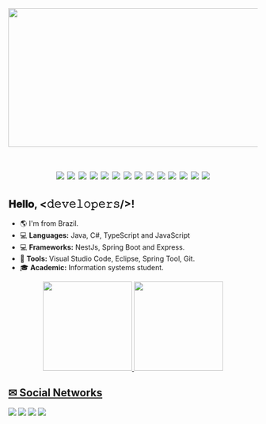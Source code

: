 <img height="280" width="820" src="https://user-images.githubusercontent.com/70352508/161601004-f6d9d450-2bfd-4e2d-85dd-b1155dd832f4.gif">
<h1 align="center">
  <a align="center" href="https://nodejs.org/en/"><img src="https://img.shields.io/badge/Node.js-43853D?style=for-the-badge&logo=node.js&logoColor=white"></a>
  <a href="https://www.typescriptlang.org/"><img src="https://img.shields.io/badge/TypeScript-007ACC?style=for-the-badge&logo=typescript&logoColor=white" /></a>
  <a href="https://developer.mozilla.org/pt-BR/docs/Web/JavaScript"><img src="https://img.shields.io/badge/JavaScript-323330?style=for-the-badge&logo=javascript&logoColor=F7DF1E"></a>
  <a href="https://www.java.com/"><img src="https://img.shields.io/badge/Java-ED8B00?style=for-the-badge&logo=java&logoColor=white" /></a>
  <a href="https://mongodb.com/"><img src="https://img.shields.io/badge/MongoDB-4EA94B?style=for-the-badge&logo=mongodb&logoColor=white" /></a>
  <a href="https://mysql.com/"><img src="https://img.shields.io/badge/MySQL-00000F?style=for-the-badge&logo=mysql&logoColor=white" /></a>
  <a href="https://www.postgresql.org/"><img src="https://img.shields.io/badge/PostgreSQL-316192?style=for-the-badge&logo=postgresql&logoColor=white" /></a>
  <a href="https://www.docker.com/"><img src="https://img.shields.io/badge/Docker-2496ED?style=for-the-badge&logo=docker&logoColor=white" /></a>
  <a href="https://code.visualstudio.com/"><img src="https://img.shields.io/badge/Vscode-2496ED?style=for-the-badge&logo=visualstudio&logoColor=blue&color=white"></a>
  <a href="https://developer.mozilla.org/pt-BR/docs/Web/HTML"><img src="https://img.shields.io/badge/HTML5-E34F26?style=for-the-badge&logo=html5&logoColor=white" /></a>
  <a href="https://developer.mozilla.org/pt-BR/docs/Web/CSS"><img src="https://img.shields.io/badge/CSS3-1572B6?style=for-the-badge&logo=css3&logoColor=white" /></a>
  <a href="https://www.heroku.com/"><img src="https://img.shields.io/badge/Heroku-430098?style=for-the-badge&logo=heroku&logoColor=white" /></a>  
  <a href="https://www.netlify.com/"><img src="https://img.shields.io/badge/Netlify-00C7B7?style=for-the-badge&logo=netlify&logoColor=white" /></a>  
  <a href="https://github.com/MathLopes1"><img src="https://img.shields.io/badge/GitHub-100000?style=for-the-badge&logo=github&logoColor=white" /></a> 
</h1>

## 𝐇𝐞𝐥𝐥𝐨, <𝚍𝚎𝚟𝚎𝚕𝚘𝚙𝚎𝚛𝚜/>!
- 🌎 I'm from Brazil.
- 💻 **Languages:** Java, C#, TypeScript and JavaScript
- 💻 **Frameworks:** NestJs, Spring Boot and Express.
- 🔧 **Tools:** Visual Studio Code, Eclipse, Spring Tool, Git.
- 🎓 **Academic:** Information systems student.

<div align="center">
  <a href="https://github.com/MathLopes1">
  <img height="180em" src="https://github-readme-stats.vercel.app/api?username=MathLopes1&show_icons=true&include_all_commits=true&count_private=true"/>
  <img height="180em" src="https://github-readme-stats.vercel.app/api/top-langs/?username=MathLopes1&layout=compact&langs_count=7"/>
</div>
  
  ## ✉ Social Networks
 
<div> 
  <a href = "mailto:iamatheuslopes@gmail.com"><img src="https://img.shields.io/badge/-Gmail-%23333?style=for-the-badge&logo=gmail&logoColor=white" target="_blank"></a>
  <a href="https://www.linkedin.com/in/maths-lopes/" target="_blank"><img src="https://img.shields.io/badge/-LinkedIn-%230077B5?style=for-the-badge&logo=linkedin&logoColor=white" target="_blank"></a> 
  <a href="https://www.instagram.com/_mathlopes/"><img src="https://img.shields.io/badge/Instagram-E4405F?style=for-the-badge&logo=instagram&logoColor=white" /></a> 
  <a href="https://github.com/MathLopes1"><img src="https://img.shields.io/badge/GitHub-100000?style=for-the-badge&logo=github&logoColor=white" /></a>  
</div>
